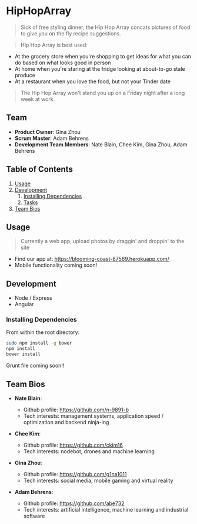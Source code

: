 # HipHopArray
>Sick of free styling dinner, the Hip Hop Array concats pictures of food to give you on the fly recipe suggestions.

>Hip Hop Array is best used:
- At the grocery store when you're shopping to get ideas for what you can do based on what looks good in person
- At home when you're staring at the fridge looking at about-to-go stale produce
- At a restaurant when you love the food, but not your Tinder date

>The Hip Hop Array won't stand you up on a Friday night after a long week at work.

## Team

  - __Product Owner__: Gina Zhou
  - __Scrum Master__: Adam Behrens
  - __Development Team Members__: Nate Blain, Chee Kim, Gina Zhou, Adam Behrens

## Table of Contents
1. [Usage](#Usage)
1. [Development](#development)
    1. [Installing Dependencies](#installing-dependencies)
    1. [Tasks](#tasks)
1. [Team Bios](#team-bios)

## Usage
>Currently a web app, upload photos by draggin' and droppin' to the site

- Find our app at: https://blooming-coast-87569.herokuapp.com/
- Mobile functionality coming soon!

## Development
- Node / Express
- Angular

### Installing Dependencies
From within the root directory:
```sh
sudo npm install -g bower
npm install
bower install
```
Grunt file coming soon!!

## Team Bios
- __Nate Blain__:
  - Github profile: https://github.com/n-9891-b
  - Tech interests: management systems, application speed / optimization and backend ninja-ing

- __Chee Kim__:
  - Github profile: https://github.com/ckim16
  - Tech interests: nodebot, drones and machine learning

- __Gina Zhou__:
  - Github profile: https://github.com/g1na1011
  - Tech interests: social media, mobile gaming and virtual reality

- __Adam Behrens__:
  - Github profile: https://github.com/abe732
  - Tech interests: artificial intelligence, machine learning and industrial software
